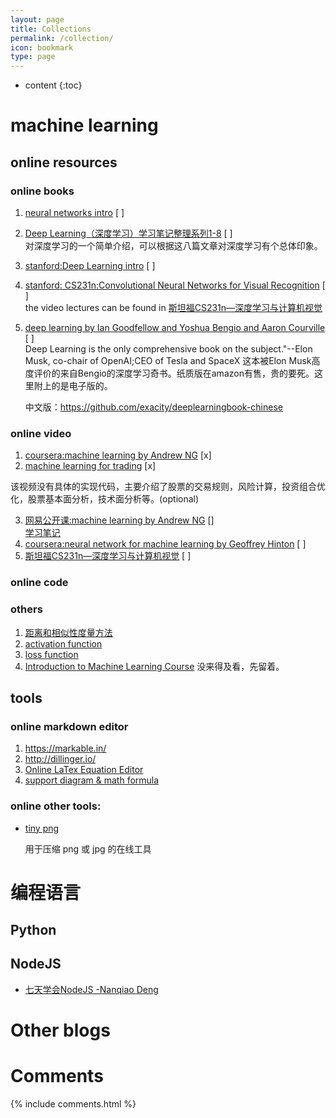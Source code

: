 ```yaml
---
layout: page
title: Collections
permalink: /collection/
icon: bookmark
type: page
---
```


* content
{:toc}

# machine learning

## online resources

### online books
1. [neural networks intro](https://www.willamette.edu/~gorr/classes/cs449/intro.html)  [ ]
2. [Deep Learning（深度学习）学习笔记整理系列1-8](http://blog.csdn.net/zouxy09/article/category/1387932)  [ ]<br/>
    对深度学习的一个简单介绍，可以根据这八篇文章对深度学习有个总体印象。
3. [stanford:Deep Learning intro](http://deeplearning.stanford.edu/wiki/index.php/UFLDL_Tutorial)  [ ]
4. [stanford: CS231n:Convolutional Neural Networks for Visual Recognition](https://cs231n.github.io/)  [ ]<br/>
    the video lectures can be found in [斯坦福CS231n—深度学习与计算机视觉](http://study.163.com/course/courseMain.htm?courseId=1003223001)
5. [deep learning by Ian Goodfellow and Yoshua Bengio and Aaron Courville](http://www.deeplearningbook.org/)  [ ]<br/>
   Deep Learning is the only comprehensive book on the subject."--Elon Musk, co-chair of OpenAI;CEO of Tesla and SpaceX 这本被Elon Musk高度评价的来自Bengio的深度学习奇书。纸质版在amazon有售，贵的要死。这里附上的是电子版的。

   中文版：<https://github.com/exacity/deeplearningbook-chinese>

### online video
1. [coursera:machine learning by Andrew NG](https://www.coursera.org/learn/machine-learning/home/welcome) [x]
2. [machine learning for trading](https://classroom.udacity.com/courses/ud501/)  [x]

该视频没有具体的实现代码，主要介绍了股票的交易规则，风险计算，投资组合优化，股票基本面分析，技术面分析等。(optional)

3. [网易公开课:machine learning by Andrew NG](http://open.163.com/special/opencourse/machinelearning.html) [] <br/>
    [学习笔记](http://www.cnblogs.com/jerrylead/tag/Machine%20Learning/)
4. [coursera:neural network for machine learning by Geoffrey Hinton](https://www.coursera.org/learn/neural-networks/home/welcome)  [ ]
5. [斯坦福CS231n—深度学习与计算机视觉](http://study.163.com/course/courseMain.htm?courseId=1003223001)  [ ]

### online code


### others
1. [距离和相似性度量方法](http://www.cnblogs.com/daniel-D/p/3244718.html)
2. [activation function](https://en.wikipedia.org/wiki/Activation_function)
3. [loss function](https://en.wikipedia.org/wiki/Loss_function)
4. [Introduction to Machine Learning Course](http://www.cedar.buffalo.edu/~srihari/CSE574/)
    没来得及看，先留着。

## tools

### online markdown editor
1. <https://markable.in/>
2. <http://dillinger.io/>
3. [Online LaTex Equation Editor](http://www.codecogs.com/latex/eqneditor.php)
4. [support diagram & math formula](https://www.zybuluo.com/mdeditor#394675)

### online other tools:
* [tiny png](https://tinypng.com/)

    用于压缩 png 或 jpg 的在线工具


# 编程语言

## Python


## NodeJS

* [七天学会NodeJS -Nanqiao Deng](https://nqdeng.github.io/7-days-nodejs)


# Other blogs


# Comments

{% include comments.html %}
